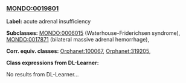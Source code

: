 
### [MONDO:0019801](http://purl.obolibrary.org/obo/MONDO_0019801)
**Label:** acute adrenal insufficiency

**Subclasses:** [MONDO:0006015](http://purl.obolibrary.org/obo/MONDO_0006015) (Waterhouse-Friderichsen syndrome), [MONDO:0017871](http://purl.obolibrary.org/obo/MONDO_0017871) (bilateral massive adrenal hemorrhage), 

**Corr. equiv. classes:** [Orphanet:100067](http://www.orpha.net/ORDO/Orphanet_100067), [Orphanet:319205](http://www.orpha.net/ORDO/Orphanet_319205), 

**Class expressions from DL-Learner:**

No results from DL-Learner...



